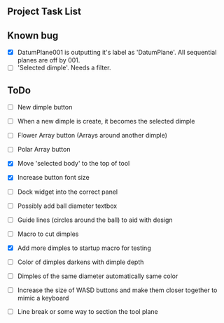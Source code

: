 ## Project Task List

## Known bug
- [x] DatumPlane001 is outputting it's label as 'DatumPlane'. All sequential planes are off by 001.
- [ ] 'Selected dimple'. Needs a filter.

## ToDo
- [ ] New dimple button
- [ ] When a new dimple is create, it becomes the selected dimple
- [ ] Flower Array button (Arrays around another dimple)
- [ ] Polar Array button
- [x] Move 'selected body' to the top of tool
- [x] Increase button font size
- [ ] Dock widget into the correct panel
- [ ] Possibly add ball diameter textbox
- [ ] Guide lines (circles around the ball) to aid with design
- [ ] Macro to cut dimples
- [x] Add more dimples to startup macro for testing
- [ ] Color of dimples darkens with dimple depth
- [ ] Dimples of the same diameter automatically same color
- [ ] Increase the size of WASD buttons and make them closer together to mimic a keyboard
- [ ] Line break or some way to section the tool plane








